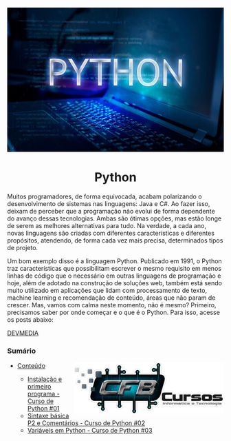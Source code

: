 <img src="https://github.com/WCL79/trinamento_programacao_python/blob/master/aula_python/image/python.jpg"  alt="Logo Python" title="Logo Python"></img>
<h1 align="center" id="topo">Python</h1>

 Muitos programadores, de forma equivocada, acabam polarizando o desenvolvimento de sistemas nas linguagens: Java e C#. Ao fazer isso, deixam de perceber que a programação não evolui de forma dependente do avanço dessas tecnologias. Ambas são ótimas opções, mas estão longe de serem as melhores alternativas para tudo. Na verdade, a cada ano, novas linguagens são criadas com diferentes características e diferentes propósitos, atendendo, de forma cada vez mais precisa, determinados tipos de projeto.

Um bom exemplo disso é a linguagem Python. Publicado em 1991, o Python traz características que possibilitam escrever o mesmo requisito em menos linhas de código que o necessário em outras linguagens de programação e hoje, além de adotado na construção de soluções web, também está sendo muito utilizado em aplicações que lidam com processamento de texto, machine learning e recomendação de conteúdo, áreas que não param de crescer. Mas, vamos com calma neste momento, não é mesmo? Primeiro, precisamos saber por onde começar e o que é o Python. Para isso, acesse os posts abaixo: 

<a href="https://www.devmedia.com.br/guia/python/37024">DEVMEDIA</a>

<h3>Sumário</h3>
<ul>
	<a href="https://www.youtube.com/watch?v=Ay-MakuSg08&list=PLx4x_zx8csUhuVgWfy7keQQAy7t1J35TR&index=2&ab_channel=CFBCursos">
		<img src="https://github.com/WCL79/trinamento_programacao_python/blob/master/image/LOGO3-CFB-SITE-450x155.png" min-width="350px" max-width="350px" width="350px" align="right"  alt="CFB Cursos" title="CFB Cursos">
	</a>
	<li><a href="#apresentacao">Conteúdo</a></li>
	<ul>
		<li><a href="https://www.youtube.com/watch?v=Ay-MakuSg08&list=PLx4x_zx8csUhuVgWfy7keQQAy7t1J35TR&index=2&ab_channel=CFBCursos">Instalação e primeiro programa - Curso de Python #01</a></li>
		<li><a href="https://www.youtube.com/watch?v=5JdEoBZYHFY&list=PLx4x_zx8csUhuVgWfy7keQQAy7t1J35TR&index=2&ab_channel=CFBCursos ">Sintaxe básica P2 e Comentários - Curso de Python #02</a></li>
		<li><a href="https://www.youtube.com/watch?v=_p4dPzetzpE&list=PLx4x_zx8csUhuVgWfy7keQQAy7t1J35TR&index=4&ab_channel=CFBCursos ">Variáveis em Python - Curso de Python #03</a></li>
	</ul>
</ul>

